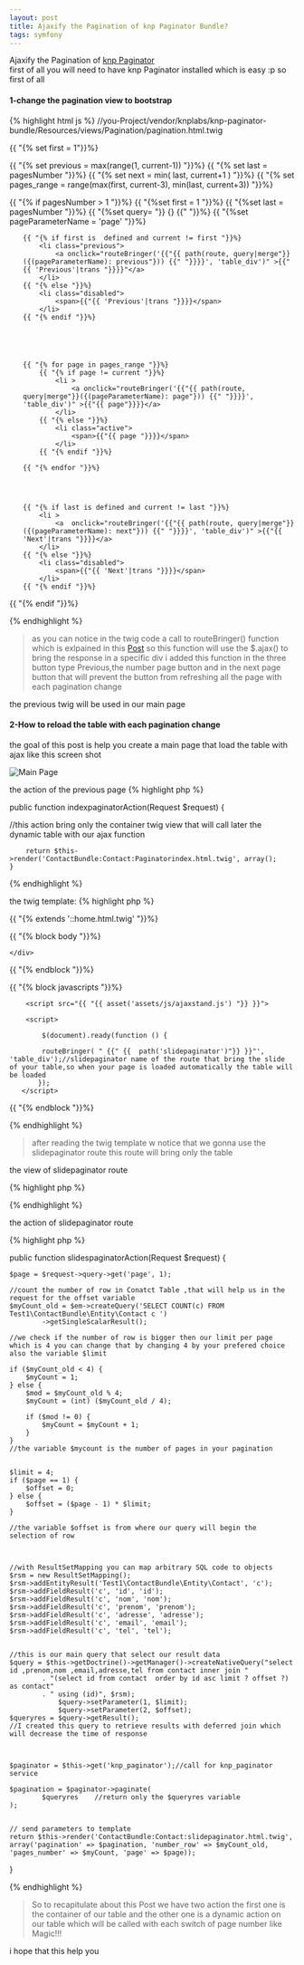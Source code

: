 ```yaml
---
layout: post
title: Ajaxify the Pagination of knp Paginator Bundle?
tags: symfony
---
```



<link rel="stylesheet" href="//cdnjs.cloudflare.com/ajax/libs/highlight.js/8.7/styles/default.min.css">
<script src="//cdnjs.cloudflare.com/ajax/libs/highlight.js/8.7/highlight.min.js"></script>



Ajaxify the Pagination of [knp Paginator](https://github.com/KnpLabs/KnpPaginatorBundle)  
first of all you will need to have knp Paginator installed which is easy :p so first of all
<h4>1-change the pagination view to bootstrap</h4>


{% highlight html js %}
//you-Project/vendor/knplabs/knp-paginator-bundle/Resources/views/Pagination/pagination.html.twig

{{ "{% set first = 1"}}%}

{{ "{% set previous = max(range(1, current-1)) "}}%}
{{ "{% set last = pagesNumber "}}%}
{{ "{% set next = min( last, current+1 ) "}}%}
{{ "{% set pages_range = range(max(first, current-3), min(last, current+3)) "}}%}

{{ "{% if pagesNumber > 1 "}}%}
    {{ "{%set first = 1 "}}%}
    {{ "{%set last = pagesNumber "}}%}
    {{ "{%set query= "}} {} {{" "}}%}
    {{ "{%set pageParameterName = 'page' "}}%}

<ul class="pagination">


    {{ "{% if first is  defined and current != first "}}%}
        <li class="previous">
            <a onclick="routeBringer('{{"{{ path(route, query|merge"}}({(pageParameterName): previous"})) {{" "}}}}', 'table_div')" >{{"{{ 'Previous'|trans "}}}}"</a>
        </li>
    {{ "{% else "}}%}
        <li class="disabled">
            <span>{{"{{ 'Previous'|trans "}}}}</span>
        </li>
    {{ "{% endif "}}%}





    {{ "{% for page in pages_range "}}%}
        {{ "{% if page != current "}}%}
            <li >
                <a onclick="routeBringer('{{"{{ path(route, query|merge"}}({(pageParameterName): page"})) {{" "}}}}', 'table_div')" >{{"{{ page"}}}}</a>
            </li>
        {{ "{% else "}}%}
            <li class="active">
                <span>{{"{{ page "}}}}</span>
            </li>
        {{ "{% endif "}}%}

    {{ "{% endfor "}}%}




    {{ "{% if last is defined and current != last "}}%}
        <li >
            <a  onclick="routeBringer('{{"{{ path(route, query|merge"}}({(pageParameterName): next"})) {{" "}}}}', 'table_div')" >{{"{{ 'Next'|trans "}}}}</a>
        </li>
    {{ "{% else "}}%}
        <li class="disabled">
            <span>{{"{{ 'Next'|trans "}}}}</span>
        </li>
    {{ "{% endif "}}%}
</ul>
{{ "{% endif "}}%}

{% endhighlight %}




>as you can notice in the twig code a call to routeBringer() function which is  exlpained in this [Post]() so this function will use the $.ajax() to bring the response in a specific div
i added this function in the three button type Previous,the number page button and in the next page button that will prevent the button from refreshing all the page with each pagination change  

the previous twig will be used in our main page

<h4>2-How to reload the table with each pagination change</h4>


the goal of this post is help you create a main page that load the table with ajax like this screen shot

<img src="{{ project.url }}/images/mainpage.png" alt="Main Page" >

the action of the previous page
{% highlight php %}

public function indexpaginatorAction(Request $request) {

//this action bring only the container twig view that will call later the dynamic table with our ajax function

        return $this->render('ContactBundle:Contact:Paginatorindex.html.twig', array();
    }

{% endhighlight %}

the twig template:
{% highlight php %}

{{ "{% extends '::home.html.twig' "}}%}


{{ "{% block body "}}%}
    <div id="table_div">

    </div>

{{ "{% endblock  "}}%}

{{ "{% block javascripts "}}%}

        <script src="{{ "{{ asset('assets/js/ajaxstand.js') "}} }}">

        <script>

            $(document).ready(function () {

            routeBringer( " {{" {{  path('slidepaginator')"}} }}"', 'table_div');//slidepaginator name of the route that bring the slide of your table,so when your page is loaded automatically the table will be loaded
           });
       </script>
{{ "{% endblock  "}}%}

{% endhighlight %}


>after reading the twig template w notice that we gonna use the slidepaginator route this route will bring only the table


the view of slidepaginator route


{% highlight php %}


{% endhighlight %}

the action of slidepaginator route

{% highlight php %}

public function slidespaginatorAction(Request $request) {

    $page = $request->query->get('page', 1);

    //count the number of row in Conatct Table ,that will help us in the request for the offset variable
    $myCount_old = $em->createQuery('SELECT COUNT(c) FROM Test1\ContactBundle\Entity\Contact c ')
            ->getSingleScalarResult();

    //we check if the number of row is bigger then our limit per page which is 4 you can change that by changing 4 by your prefered choice also the variable $limit

    if ($myCount_old < 4) {
        $myCount = 1;
    } else {
        $mod = $myCount_old % 4;
        $myCount = (int) ($myCount_old / 4);

        if ($mod != 0) {
            $myCount = $myCount + 1;
        }
    }
    //the variable $mycount is the number of pages in your pagination


    $limit = 4;
    if ($page == 1) {
        $offset = 0;
    } else {
        $offset = ($page - 1) * $limit;
    }

    //the variable $offset is from where our query will begin the selection of row



    //with ResultSetMapping you can map arbitrary SQL code to objects
    $rsm = new ResultSetMapping();
    $rsm->addEntityResult('Test1\ContactBundle\Entity\Contact', 'c');
    $rsm->addFieldResult('c', 'id', 'id');
    $rsm->addFieldResult('c', 'nom', 'nom');
    $rsm->addFieldResult('c', 'prenom', 'prenom');
    $rsm->addFieldResult('c', 'adresse', 'adresse');
    $rsm->addFieldResult('c', 'email', 'email');
    $rsm->addFieldResult('c', 'tel', 'tel');


    //this is our main query that select our result data
    $query = $this->getDoctrine()->getManager()->createNativeQuery("select id ,prenom,nom ,email,adresse,tel from contact inner join "
            . "(select id from contact  order by id asc limit ? offset ?) as contact"
            . " using (id)", $rsm);
                $query->setParameter(1, $limit);
                $query->setParameter(2, $offset);
    $queryres = $query->getResult();
    //I created this query to retrieve results with deferred join which will decrease the time of response



    $paginator = $this->get('knp_paginator');//call for knp_paginator service

    $pagination = $paginator->paginate(
            $queryres    //return only the $queryres variable
    );


    // send parameters to template
    return $this->render('ContactBundle:Contact:slidepaginator.html.twig', array('pagination' => $pagination, 'number_row' => $myCount_old, 'pages_number' => $myCount, 'page' => $page));
}

{% endhighlight %}


>So to recapitulate about this Post we have two action the first one is the container of our table and the other one is a dynamic action on our table which will be called with each switch of page number like Magic!!!

i hope that this help you
